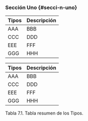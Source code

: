 ### Sección Uno {#secci-n-uno}

| Tipos | Descripción |
| --- | --- |
| AAA | BBB |
| CCC | DDD |
| EEE | FFF |
| GGG | HHH |

| Tipos | Descripción |
| --- | --- |
| AAA | BBB |
| CCC | DDD |
| EEE | FFF |
| GGG | HHH |

Tabla 7.1\. Tabla resumen de los Tipos.